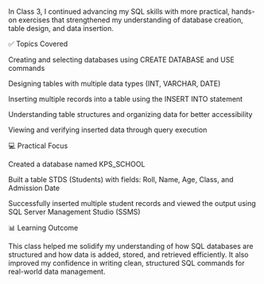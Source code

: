 In Class 3, I continued advancing my SQL skills with more practical, hands-on exercises that strengthened my understanding of database creation, table design, and data insertion.

✅ Topics Covered

Creating and selecting databases using CREATE DATABASE and USE commands

Designing tables with multiple data types (INT, VARCHAR, DATE)

Inserting multiple records into a table using the INSERT INTO statement

Understanding table structures and organizing data for better accessibility

Viewing and verifying inserted data through query execution

💻 Practical Focus

Created a database named KPS_SCHOOL

Built a table STDS (Students) with fields: Roll, Name, Age, Class, and Admission Date

Successfully inserted multiple student records and viewed the output using SQL Server Management Studio (SSMS)

📊 Learning Outcome

This class helped me solidify my understanding of how SQL databases are structured and how data is added, stored, and retrieved efficiently. It also improved my confidence in writing clean, structured SQL commands for real-world data management.
